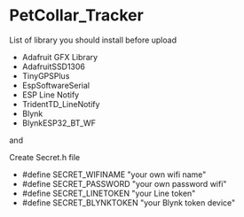 # PetCollar_Tracker

List of library you should install before upload
  - Adafruit GFX Library 
  - AdafruitSSD1306
  - TinyGPSPlus
  - EspSoftwareSerial
  - ESP Line Notify
  - TridentTD_LineNotify
  - Blynk
  - BlynkESP32_BT_WF
  
 and 
 
 Create Secret.h file
  - #define SECRET_WIFINAME "your own wifi name" 
  - #define SECRET_PASSWORD "your own password wifi"
  - #define SECRET_LINETOKEN "your Line token"
  - #define SECRET_BLYNKTOKEN "your Blynk token device"
  

